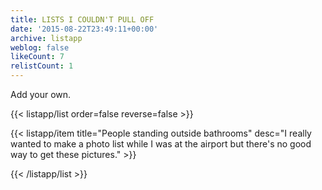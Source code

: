 ```yaml
---
title: LISTS I COULDN'T PULL OFF
date: '2015-08-22T23:49:11+00:00'
archive: listapp
weblog: false
likeCount: 7
relistCount: 1
---
```


Add your own.

<!--more-->

{{< listapp/list order=false reverse=false >}}

   {{< listapp/item title="People standing outside bathrooms"
      desc="I really wanted to make a photo list while I was at the airport but there's no good way to get these pictures." >}}

{{< /listapp/list >}}
